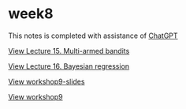 # week8
This notes is completed with assistance of [ChatGPT](https://chat.openai.com/c/102a61a5-682c-499c-9004-1f43c7b798ed)

[View Lecture 15. Multi-armed bandits](./slide/15.pdf)

[View Lecture 16. Bayesian regression](./slide/16.pdf)

[View workshop9-slides](./slide/workshop9-slides.pdf)

[View workshop9](/workshop9-slides.pdf)